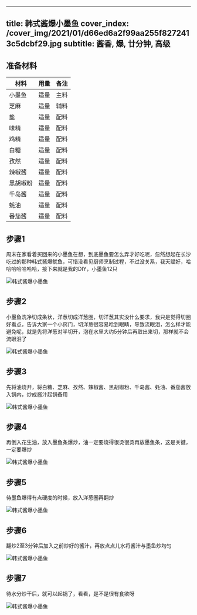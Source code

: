 
---
title: 韩式酱爆小墨鱼
cover_index: /cover_img/2021/01/d66ed6a2f99aa255f8272413c5dcbf29.jpg
subtitle: 酱香, 爆, 廿分钟, 高级
---

## 准备材料

| 材料     | 用量 | 备注|
| ------- | ----- | --- |
| 小墨鱼 | 适量| 主料 |
| 芝麻 | 适量| 辅料 |
| 盐 | 适量| 配料 |
| 味精 | 适量| 配料 |
| 鸡精 | 适量| 配料 |
| 白糖 | 适量| 配料 |
| 孜然 | 适量| 配料 |
| 辣椒酱 | 适量| 配料 |
| 黑胡椒粉 | 适量| 配料 |
| 千岛酱 | 适量| 配料 |
| 蚝油 | 适量| 配料 |
| 番茄酱 | 适量| 配料 |

## 步骤1

周末在家看着买回来的小墨鱼在想，到底墨鱼要怎么弄才好吃呢，忽然想起在长沙吃过的那种韩式酱爆鱿鱼，可惜没看见厨师烹制过程，不过没关系，我天赋好，哈哈哈哈哈哈哈，接下来就是我的DIY，小墨鱼12只

![韩式酱爆小墨鱼](https://i8.meishichina.com/attachment/recipe/201001/201001151026306.jpg?x-oss-process=style/p320) 

## 步骤2

小墨鱼洗净切成条状，洋葱切成洋葱圈，切洋葱其实没什么要求，我只是觉得切圈好看点，告诉大家一个小窍门，切洋葱很容易呛到眼睛，导致流眼泪，怎么样才能避免呢，就是先将洋葱对半切开，泡在水里大约5分钟后再取出来切，那样就不会流眼泪了

![韩式酱爆小墨鱼](https://i8.meishichina.com/attachment/recipe/201001/201001151028286.jpg?x-oss-process=style/p320) 

## 步骤3

先将油烧开，将白糖、芝麻、孜然、辣椒酱、黑胡椒粉、千岛酱、蚝油、番茄酱放入锅内，炒成酱汁起锅备用

![韩式酱爆小墨鱼](https://i8.meishichina.com/attachment/recipe/201001/201001151031150.jpg?x-oss-process=style/p320) 

## 步骤4

再倒入花生油，放入墨鱼条爆炒，油一定要烧得很烫很烫再放墨鱼条，这是关键，一定要爆炒

![韩式酱爆小墨鱼](https://i8.meishichina.com/attachment/recipe/201001/201001151032076.jpg?x-oss-process=style/p320) 

## 步骤5

待墨鱼爆得有点硬度的时候，放入洋葱圈再翻炒

![韩式酱爆小墨鱼](https://i8.meishichina.com/attachment/recipe/201001/201001151033075.jpg?x-oss-process=style/p320) 

## 步骤6

翻炒2至3分钟后加入之前炒好的酱汁，再放点点儿水将酱汁与墨鱼炒均匀

![韩式酱爆小墨鱼](https://i8.meishichina.com/attachment/recipe/201001/201001151033385.jpg?x-oss-process=style/p320) 

## 步骤7

待水分炒干后，就可以起锅了，看看，是不是很有食欲呀

![韩式酱爆小墨鱼](https://i8.meishichina.com/attachment/recipe/201001/201001151034156.jpg?x-oss-process=style/p320) 

